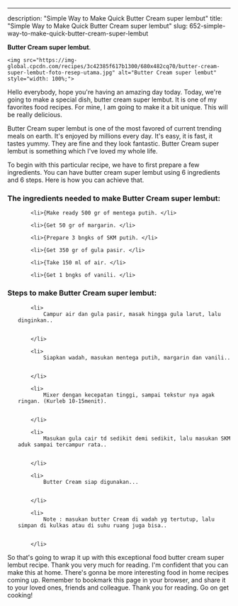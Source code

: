 ---
description: "Simple Way to Make Quick Butter Cream super lembut"
title: "Simple Way to Make Quick Butter Cream super lembut"
slug: 652-simple-way-to-make-quick-butter-cream-super-lembut

<p>
	<strong>Butter Cream super lembut</strong>. 
	
</p>
<p>
	
	<img src="https://img-global.cpcdn.com/recipes/3c42385f617b1300/680x482cq70/butter-cream-super-lembut-foto-resep-utama.jpg" alt="Butter Cream super lembut" style="width: 100%;">
	
	
</p>
<p>
	Hello everybody, hope you're having an amazing day today. Today, we're going to make a special dish, butter cream super lembut. It is one of my favorites food recipes. For mine, I am going to make it a bit unique. This will be really delicious.
</p>
	
<p>
	Butter Cream super lembut is one of the most favored of current trending meals on earth. It's enjoyed by millions every day. It's easy, it is fast, it tastes yummy. They are fine and they look fantastic. Butter Cream super lembut is something which I've loved my whole life.
</p>
<p>
	
</p>

<p>
To begin with this particular recipe, we have to first prepare a few ingredients. You can have butter cream super lembut using 6 ingredients and 6 steps. Here is how you can achieve that.
</p>

<h3>The ingredients needed to make Butter Cream super lembut:</h3>

<ol>
	
		<li>{Make ready 500 gr of mentega putih. </li>
	
		<li>{Get 50 gr of margarin. </li>
	
		<li>{Prepare 3 bngks of SKM putih. </li>
	
		<li>{Get 350 gr of gula pasir. </li>
	
		<li>{Take 150 ml of air. </li>
	
		<li>{Get 1 bngks of vanili. </li>
	
</ol>
<p>
	
</p>

<h3>Steps to make Butter Cream super lembut:</h3>

<ol>
	
		<li>
			Campur air dan gula pasir, masak hingga gula larut, lalu dinginkan..
			
			
		</li>
	
		<li>
			Siapkan wadah, masukan mentega putih, margarin dan vanili..
			
			
		</li>
	
		<li>
			Mixer dengan kecepatan tinggi, sampai tekstur nya agak ringan. (Kurleb 10-15menit).
			
			
		</li>
	
		<li>
			Masukan gula cair td sedikit demi sedikit, lalu masukan SKM aduk sampai tercampur rata..
			
			
		</li>
	
		<li>
			Butter Cream siap digunakan...
			
			
		</li>
	
		<li>
			Note : masukan butter Cream di wadah yg tertutup, lalu simpan di kulkas atau di suhu ruang juga bisa..
			
			
		</li>
	
</ol>

<p>
	
</p>

<p>
	So that's going to wrap it up with this exceptional food butter cream super lembut recipe. Thank you very much for reading. I'm confident that you can make this at home. There's gonna be more interesting food in home recipes coming up. Remember to bookmark this page in your browser, and share it to your loved ones, friends and colleague. Thank you for reading. Go on get cooking!
</p>
